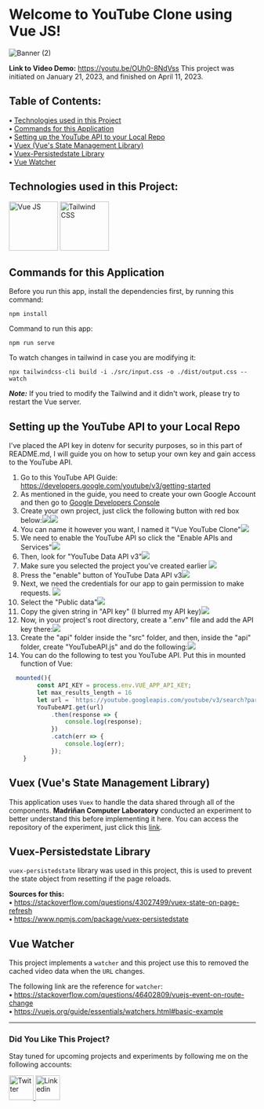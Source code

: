 # Welcome to YouTube Clone using Vue JS!

![Banner (2)](https://user-images.githubusercontent.com/74145874/231018519-1a377066-dfb9-498d-a817-6f891d0daab0.jpg)

<b>Link to Video Demo:</b> https://youtu.be/OUh0-8NdVss
This project was initiated on January 21, 2023, and finished on April 11, 2023.

## Table of Contents:
<b>•</b> [Technologies used in this Project](#tech_used) <br/>
<b>•</b> [Commands for this Application](#app_commands) <br/>
<b>•</b> [Setting up the YouTube API to your Local Repo](#api_setup) <br/>
<b>•</b> [Vuex (Vue's State Management Library)](#vuex) <br/>
<b>•</b> [Vuex-Persistedstate Library](#vuex_persisted_state) <br/>
<b>•</b> [Vue Watcher](#vue_watch)

<section id="tech_used"></section>

## Technologies used in this Project:
<p>
    <img src="https://user-images.githubusercontent.com/74145874/203150691-6cdb51ef-bbb8-45a5-9ad9-be9cd7d379ce.png" width="100px" height="100px" alt="Vue JS" title="Vue JS"/>
    <img src="https://user-images.githubusercontent.com/74145874/203151252-c9855797-b043-4385-82c7-4986cfdd222e.png" width="100px" height="100px" alt="Tailwind CSS" title="Tailwind CSS"/>
</p>

<section id="app_commands"></section>

## Commands for this Application
Before you run this app, install the dependencies first, by running this command:
```
npm install
```

Command to run this app:
```
npm run serve
```

To watch changes in tailwind in case you are modifying it:
```
npx tailwindcss-cli build -i ./src/input.css -o ./dist/output.css --watch
```

***Note:*** If you tried to modify the Tailwind and it didn't work, please try to restart the Vue server.

<section id="api_setup"></section>

## Setting up the YouTube API to your Local Repo
I've placed the API key in dotenv for security purposes, so in this part of README.md, I will guide you on how to setup your own key and gain access to the YouTube API.

1. Go to this YouTube API Guide: https://developers.google.com/youtube/v3/getting-started
2. As mentioned in the guide, you need to create your own Google Account and then go to <a href="https://console.cloud.google.com/apis/dashboard">Google Developers Console</a>
3. Create your own project, just click the following button with red box below:<img src="https://user-images.githubusercontent.com/74145874/213764051-a49ad9c7-4fb3-4c5b-922b-a3bf3c795775.jpg"/><img src="https://user-images.githubusercontent.com/74145874/213764256-cdacc3f6-7b74-477d-b5d2-2f3223e6c613.jpg"/>
4. You can name it however you want, I named it "Vue YouTube Clone"<img src="https://user-images.githubusercontent.com/74145874/213764686-bff5d39f-eeba-409e-abfb-a608b0bd334f.jpg"/>
5. We need to enable the YouTube API so click the "Enable APIs and Services"<img src="https://user-images.githubusercontent.com/74145874/213765159-8b407343-4eb3-4709-89d7-6c54382f944f.jpg"/>
6. Then, look for "YouTube Data API v3"<img src="https://user-images.githubusercontent.com/74145874/213916813-0b1cf400-0640-496f-b74e-4790797cdb4f.jpg"/>
7. Make sure you selected the project you've created earlier <img src="https://user-images.githubusercontent.com/74145874/213916876-92b1f55b-3dcf-40af-9afd-501a35469f28.jpg"/>
8. Press the "enable" button of YouTube Data API v3<img src="https://user-images.githubusercontent.com/74145874/213916907-3af397c1-549f-46de-9ed2-0d2e92f0c22a.jpg"/>
9. Next, we need the credentials for our app to gain permission to make requests. <img src="https://user-images.githubusercontent.com/74145874/213916964-2130f3a1-9ce4-4dd4-b90f-16e33e89e00f.jpg"/>
10. Select the "Public data"<img src="https://user-images.githubusercontent.com/74145874/213917210-d10b6187-52a8-4219-82ad-377519fd9021.jpg"/>
11. Copy the given string in "API key" (I blurred my API key)<img src="https://user-images.githubusercontent.com/74145874/213917328-9ec415e0-f244-4add-a5fc-45e67d23b4fc.jpg"/>
12. Now, in your project's root directory, create a ".env" file and add the API key there:<img src="https://user-images.githubusercontent.com/74145874/218452431-f4267372-dda0-4d72-aacf-bd85b6321279.jpg"/>
13. Create the "api" folder inside the "src" folder, and then, inside the "api" folder, create "YouTubeAPI.js" and do the following:<img src="https://user-images.githubusercontent.com/74145874/218453453-69eeb25d-fc5d-4133-9f9b-4eabfb01b891.jpg"/>
14. You can do the following to test you YouTube API. Put this in mounted function of Vue:
```javascript
  mounted(){
        const API_KEY = process.env.VUE_APP_API_KEY;
        let max_results_length = 16
        let url = `https://youtube.googleapis.com/youtube/v3/search?part=snippet&maxResults=${ max_results_length }&key=${ API_KEY }`;
        YouTubeAPI.get(url)
            .then(response => {
                console.log(response);
            })
            .catch(err => {
                console.log(err);
            });
    }
```

<section id="vuex"></section>

## Vuex (Vue's State Management Library)
This application uses `Vuex` to handle the data shared through all of the components. <b>Madriñan Computer Laboratory</b> conducted an experiment to better understand this before implementing it here. You can access the repository of the experiment, just click this [link](https://github.com/MadrinanComLab/Exp-Vuex).

<section id="vuex_persisted_state"></section>

## Vuex-Persistedstate Library
`vuex-persistedstate` library was used in this project, this is used to prevent the state object from resetting if the page reloads.

<b>Sources for this:</b> <br/>
<b>•</b> https://stackoverflow.com/questions/43027499/vuex-state-on-page-refresh  <br/>
<b>•</b> https://www.npmjs.com/package/vuex-persistedstate  <br/>

<section id="vue_watch"></section>

## Vue Watcher
This project implements a `watcher` and this project use this to removed the cached video data when the `URL` changes.

The following link are the reference for `watcher`:  <br/>
<b>•</b> https://stackoverflow.com/questions/46402809/vuejs-event-on-route-change  <br/>
<b>•</b> https://vuejs.org/guide/essentials/watchers.html#basic-example  <br/>

---

### Did You Like This Project?
Stay tuned for upcoming projects and experiments by following me on the following accounts:
<p float="left">
  <a href="https://twitter.com/MadrinanComLab">
  <img src="https://user-images.githubusercontent.com/74145874/219954290-0afa8626-f2b5-44a9-8130-1ccce187ac06.png" width="50px" title="Twitter"/>
  </a>
  <a href="https://www.linkedin.com/in/john-clifford-madri%C3%B1an-3b5ba222a/">
  <img src="https://user-images.githubusercontent.com/74145874/219954352-03919daf-97cf-4639-80a8-dab307ad1964.png" width="50px" title="Linkedin"/>
  </a>
</p>